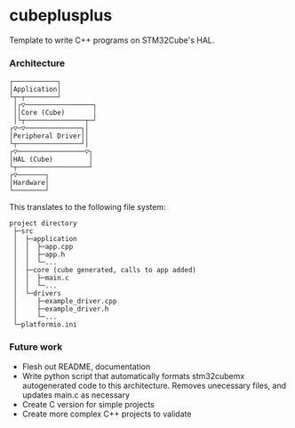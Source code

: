 # cubeplusplus
Template to write C++ programs on STM32Cube's HAL.

### Architecture
```
┌───────────┐         
│Application│         
└┬─┬────────┘         
 │┌▽─────────────────┐
 ││Core (Cube)       │
 │└┬───────────────┬─┘
┌▽─▽──────────────┐│  
│Peripheral Driver││  
└┬────────────────┘│  
┌▽─────────────────▽┐ 
│HAL (Cube)         │ 
└┬──────────────────┘ 
┌▽───────┐            
│Hardware│            
└────────┘ 
```

This translates to the following file system:

```
project directory
 ├─src
 │  ├─application
 │  │  ├─app.cpp
 │  │  ├─app.h
 │  │  └─...
 │  ├─core (cube generated, calls to app added)
 │  │  ├─main.c
 │  │  └─...
 │  └─drivers
 │     ├─example_driver.cpp
 │     ├─example_driver.h
 │     └─...
 └─platformio.ini
```

### Future work
- Flesh out README, documentation
- Write python script that automatically formats stm32cubemx autogenerated code to this architecture. Removes unecessary files, and updates main.c as necessary
- Create C version for simple projects
- Create more complex C++ projects to validate